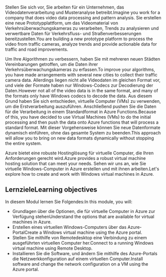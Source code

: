 <span data-ttu-id="9acf9-101">Stellen Sie sich vor, Sie arbeiten für ein Unternehmen, das Videodatenverarbeitung und Musteranalyse betreibt.</span><span class="sxs-lookup"><span data-stu-id="9acf9-101">Imagine you work for a company that does video data processing and pattern analysis.</span></span> <span data-ttu-id="9acf9-102">Sie erstellen eine neue Prototypplattform, um das Videomaterial von Verkehrsüberwachungskameras zu verarbeiten, Trends zu analysieren und verwertbare Daten für Verkehrsfluss- und Straßenverbesserungen bereitzustellen.</span><span class="sxs-lookup"><span data-stu-id="9acf9-102">You are building a new prototype platform to process the video from traffic cameras, analyze trends and provide actionable data for traffic and road improvements.</span></span> 

<span data-ttu-id="9acf9-103">Um Ihre Algorithmen zu verbessern, haben Sie mit mehreren neuen Städten Vereinbarungen getroffen, um die Daten ihrer Verkehrsüberwachungskameras zu erfassen.</span><span class="sxs-lookup"><span data-stu-id="9acf9-103">To improve your algorithms, you have made arrangements with several new cities to collect their traffic camera data.</span></span> <span data-ttu-id="9acf9-104">Allerdings liegen nicht alle Videodaten im gleichen Format vor, und viele der Formate haben nur Windows-Codecs zur Decodierung der Daten.</span><span class="sxs-lookup"><span data-stu-id="9acf9-104">However not all of the video data is in the same format, and many of the formats only have Windows codecs to decode the data.</span></span> <span data-ttu-id="9acf9-105">Aus diesem Grund haben Sie sich entschieden, virtuelle Computer (VMs) zu verwenden, um die Erstverarbeitung auszuführen. Anschließend pushen Sie die Daten für die Verarbeitung in einem Standardformat in Azure Functions.</span><span class="sxs-lookup"><span data-stu-id="9acf9-105">Because of this, you have decided to use Virtual Machines (VMs) to do the initial processing and then push the data onto Azure functions that will process a standard format.</span></span> <span data-ttu-id="9acf9-106">Mit dieser Vorgehensweise können Sie neue Datenformate dynamisch einführen, ohne das gesamte System zu beenden.</span><span class="sxs-lookup"><span data-stu-id="9acf9-106">This approach will allow you to bring on new data formats dynamically without stopping the entire system.</span></span>

<span data-ttu-id="9acf9-107">Azure bietet eine robuste Hostinglösung für virtuelle Computer, die Ihren Anforderungen gerecht wird.</span><span class="sxs-lookup"><span data-stu-id="9acf9-107">Azure provides a robust virtual machine hosting solution that can meet your needs.</span></span> <span data-ttu-id="9acf9-108">Sehen wir uns an, wie Sie virtuelle Windows-Computer in Azure erstellen und mit ihnen arbeiten.</span><span class="sxs-lookup"><span data-stu-id="9acf9-108">Let's explore how to create and work with Windows virtual machines in Azure.</span></span>

## <a name="learning-objectives"></a><span data-ttu-id="9acf9-109">Lernziele</span><span class="sxs-lookup"><span data-stu-id="9acf9-109">Learning objectives</span></span>

<span data-ttu-id="9acf9-110">In diesem Modul lernen Sie Folgendes:</span><span class="sxs-lookup"><span data-stu-id="9acf9-110">In this module, you will:</span></span>

- <span data-ttu-id="9acf9-111">Grundlagen über die Optionen, die für virtuelle Computer in Azure zur Verfügung stehen</span><span class="sxs-lookup"><span data-stu-id="9acf9-111">Understand the options that are available for virtual machines in Azure.</span></span>
- <span data-ttu-id="9acf9-112">Erstellen eines virtuellen Windows-Computers über das Azure-Portal</span><span class="sxs-lookup"><span data-stu-id="9acf9-112">Create a Windows virtual machine using the Azure portal.</span></span>
- <span data-ttu-id="9acf9-113">Stellen Sie mithilfe von Remotedesktop eine Verbindung zu einem ausgeführten virtuellen Computer her.</span><span class="sxs-lookup"><span data-stu-id="9acf9-113">Connect to a running Windows virtual machine using Remote Desktop.</span></span>
- <span data-ttu-id="9acf9-114">Installieren Sie die Software, und ändern Sie mithilfe des Azure-Portals die Netzwerkkonfiguration auf einem virtuellen Computer.</span><span class="sxs-lookup"><span data-stu-id="9acf9-114">Install software and change the network configuration on a VM using the Azure portal.</span></span>